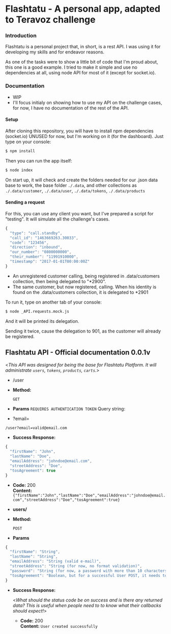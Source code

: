 # Flashtatu - A personal app, adapted to Teravoz challenge

### Introduction
Flashtatu is a personal project that, in short, is a rest API. I was using it for developing my skills and for endeavor reasons.

As one of the tasks were to show a little bit of code that I'm proud about, this one is a good example. I tried to make it simple and use no dependencies at all, using node API for most of it (except for socket.io).

### Documentation

  - WIP
  - I'll focus initialy on showing how to use my API on the challenge cases, for now, I have no documentation of the rest of the API.

#### Setup

After cloning this repository, you will have to install npm dependencies (socket.io) UNUSED for now, but I'm working on it (for the dashboard). Just type on your console:
```sh
$ npm install
```
Then you can run the app itself:
```sh
$ node index
```
On start up, it will check and create the folders needed for our .json data base to work, the base folder ```./.data```, and other collections as ```./.data/customer```, ```./.data/user```, ```./.data/tokens```, ```./.data/products```

#### Sending a request

For this, you can use any client you want, but I've prepared a script for "testing". It will simulate all the challenge's cases.

```js
{
  "type": "call.standby",
  "call_id": "1463669263.30033",
  "code": "123456",
  "direction": "inbound",
  "our_number": "0800000000",
  "their_number": "11991910000",
  "timestamp": "2017-01-01T00:00:00Z"
}
```

- An unregistered customer calling, being registered in .data/customers collection, then being delegated to "*2900".
- The same customer, but now registered, calling. When his identity is found on the .data/customers collection, it is delegated to *2901

To run it, type on another tab of your console:
```sh
$ node _API.requests.mock.js
```

And it will be printed its delegation.

Sending it twice, cause the delegation to 901, as the customer will already be registered. 

**Flashtatu API - Official documentation 0.0.1v**
----
  <_This API was designed for being the base for Flashtatu Platform. It will administrate ```users```, ```tokens```, ```products```, ```carts```._>

* /user
* **Method:**

  `GET`
  
*  **Params** 
```REQUIRES AUTHENTICATION TOKEN```
Query string:
  - ?email=
```txt
/user?email=valid@email.com
```
*  **Success Response:**
  
```js
{
  "firstName": "John",
  "lastName": "Doe",
  "emailAddress": "johndoe@email.com",
  "streetAddress": "Doe",
  "tosAgreement": true
}
```

  * **Code:** 200 <br />
    **Content:** `{"firstName":"John","lastName":"Doe","emailAddress":"johndoe@email.com","streetAddress":"Doe","tosAgreement":true}`

* **users/**
* **Method:**

  `POST`
  
*  **Params** 

```js
{
  "firstName": "String",
  "lastName": "String",
  "emailAddress": "String (valid e-mail)",
  "streetAddress": "String (for now, no format validation)",
  "password": "String (for now, a password with more than 10 characters)",
  "tosAgreement": "Boolean, but for a successful User POST, it needs to be true"
}
```
* **Success Response:**
  
  <_What should the status code be on success and is there any returned data? This is useful when people need to to know what their callbacks should expect!_>

  * **Code:** 200 <br />
    **Content:** `User created successfully`